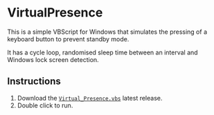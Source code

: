 # VirtualPresence

This is a simple VBScript for Windows that simulates the pressing of a keyboard button to prevent standby mode.

It has a cycle loop, randomised sleep time between an interval and Windows lock screen detection.

## Instructions

1. Download the [`Virtual_Presence.vbs`](https://github.com/0ern/VirtualPresence/releases) latest release.
2. Double click to run.
